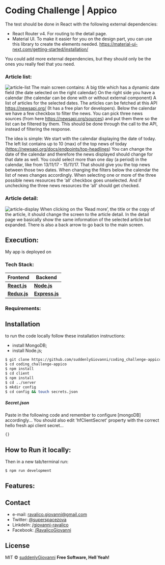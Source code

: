 Coding Challenge | Appico
=============================================

The test should be done in React with the following external dependencies:
 - React Router v4. For routing to the detail page.
 - Material UI. To make it easier for you on the design part, you can use this library to create the elements needed. https://material-ui-next.com/getting-started/installation/

You could add more external dependencies, but they should only be the ones you really feel that you need.

### Article list:
![article-list](../readme/article-list.png)
The main screen contains:
A big title which has a dynamic date field (the date selected on the right calendar)
On the right side you have a calendar (the calendar can be done with or without external component)
A list of articles for the selected dates. The articles can be fetched at this API https://newsapi.org/ (It has a free plan for developers).
Below the calendar we have a few checkbox to filter the news. You can pick three news sources (from here https://newsapi.org/sources) and put them there so the list can be filtered by them. This should be done through the call to the API, instead of filtering the response.

The idea is simple:
We start with the calendar displaying the date of today. The left list contains up to 10 (max) of the top news of today (https://newsapi.org/docs/endpoints/top-headlines)
You can change the date of the calendar and therefore the news displayed should change for that date as well. You could select more than one day (a period) in the calendar, like from 13/11/17 - 15/11/17. That should give you the top news between those two dates.
When changing the filters below the calendar the list of news changes accordingly. When selecting one or more of the three possible news resources the ‘all’ checkbox goes unselected. And if unchecking the three news resources the ‘all' should get checked.

### Article detail:
![article-display](../readme/article-display.png)
When clicking on the ‘Read more’, the title or the copy of the article, it should change the screen to the article detail. In the detail page we basically show the same information of the selected article but expanded. There is also a back arrow to go back to the main screen.

## Execution:
My app is deployed on

### Tech Stack:
| **Frontend** | **Backend** |
| ------ | ------ |
**[React.js]** | **[Node.js]** |
**[Redux.js]** | **[Express.js]** |




### Requirements:


## Installation
to run the code locally follow these installation instructions:
- install MongoDB;
- install Node.js;

```bash
$ git clone https://github.com/suddenlyGiovanni/coding_challenge-appico.git
$ cd coding_challenge-appico
$ npm install
$ cd client
$ npm install
$ cd ../server
$ mkdir config
$ cd config && touch secrets.json
```

##### Secret.json
Paste in the following code and remember to configure [mongoDB] accordingly...
You should also edit 'hfClientSecret' property with the correct hello fresh api client secret...
```javascript
{}
```

## How to Run it locally:
Then in a new tab/terminal run:
```bash
$ npm run development
```


## Features:

## Contact
* e-mail: ravalico.giovanni@gmail.com
* Twitter: [@superspacezova](https://twitter.com/superspacezova "twitterhandle on twitter")
* LinkdeIn: [/giovanni-ravalico]
* Facebook: [/RavalicoGiovanni](https://www.facebook.com/RavalicoGiovanni)

License
----
MIT © [suddenlyGiovanni]
**Free Software, Hell Yeah!**



[//]: # (These are reference links used in the body of this note and get stripped out when the markdown processor does its job. There is no need to format nicely because it shouldn't be seen. Thanks SO - http://stackoverflow.com/questions/4823468/store-comments-in-markdown-syntax)

[//]: # (Contact references:)
   [suddenlyGiovanni]: <https://github.com/suddenlyGiovanni/>
   [/giovanni-ravalico]: <https://www.linkedin.com/in/giovanni-ravalico/>
   [@superspacezova]: <https://twitter.com/superspacezova>

[//]: # (Tech Stack references:)
   [React.js]: <https://reactjs.org/docs/installation.html>
   [Node.js]: <https://nodejs.org/dist/latest-v8.x/docs/api/>
   [Redux.js]: <http://redux.js.org/>
   [Express.js]: <http://expressjs.com/en/4x/api.html>
